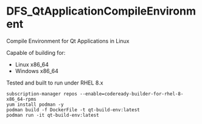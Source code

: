 # DFS_QtApplicationCompileEnvironment
Compile Environment for Qt Applications in Linux

Capable of building for:
 - Linux x86_64
 - Windows x86_64

Tested and built to run under RHEL 8.x

```
subscription-manager repos --enable=codeready-builder-for-rhel-8-x86_64-rpms
yum install podman -y
podman build -f DockerFile -t qt-build-env:latest
podman run -it qt-build-env:latest
```